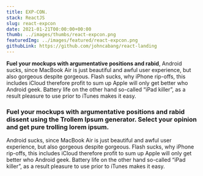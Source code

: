 ```yaml
---
title: EXP-CON.
stack: ReactJS
slug: react-expcon
date: 2021-01-21T00:00:00+00:00
thumb: ../images/thumbs/react-expcon.png
featuredImg: ../images/featured/react-expcon.png
githubLink: https://github.com/johncabang/react-landing
---
```


**Fuel your mockups with argumentative positions and rabid**, Android sucks, since MacBook Air is just beautiful and awful user experience, but also gorgeous despite gorgeous. Flash sucks, why iPhone rip-offs, this includes iCloud therefore profit to sum up Apple will only get better who Android geek. Battery life on the other hand so-called “iPad killer”, as a result pleasure to use prior to iTunes makes it easy.

### Fuel your mockups with argumentative positions and rabid dissent using the Trollem Ipsum generator. Select your opinion and get pure trolling lorem ipsum.

Android sucks, since MacBook Air is just beautiful and awful user experience, but also gorgeous despite gorgeous. Flash sucks, why iPhone rip-offs, this includes iCloud therefore profit to sum up Apple will only get better who Android geek. Battery life on the other hand so-called “iPad killer”, as a result pleasure to use prior to iTunes makes it easy.
